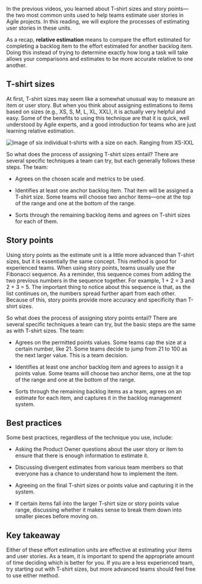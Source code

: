 In the previous videos, you learned about T-shirt sizes and story points—the two most common units used to help teams estimate user stories in Agile projects. In this reading, we will explore the processes of estimating user stories in these units. 

As a recap, **relative estimation** means to compare the effort estimated for completing a backlog item to the effort estimated for another backlog item. Doing this instead of trying to determine exactly how long a task will take allows your comparisons and estimates to be more accurate relative to one another.

## **T-shirt sizes**

At first, T-shirt sizes may seem like a somewhat unusual way to measure an item or user story. But when you think about assigning estimations to items based on sizes (e.g., XS, S, M, L, XL, XXL), it is actually very helpful and easy. Some of the benefits to using this technique are that it is quick, well understood by Agile experts, and a good introduction for teams who are just learning relative estimation.

![Image of six individual t-shirts with a size on each. Ranging from XS-XXL](https://d3c33hcgiwev3.cloudfront.net/imageAssetProxy.v1/1eAjikJYRpugI4pCWEab0w_46ed6be1cdeb400690ed048913fe21b4_C5M3L1R4.png?expiry=1703980800000&hmac=3Tzr4ludRxKj1aprtL-UZ6-nHkUftJJ_UsdzxoKV0cg)

So what does the process of assigning T-shirt sizes entail? There are several specific techniques a team can try, but each generally follows these steps. The team: 

- Agrees on the chosen scale and metrics to be used.
    
- Identifies at least one anchor backlog item. That item will be assigned a T-shirt size. Some teams will choose two anchor items—one at the top of the range and one at the bottom of the range.
    
- Sorts through the remaining backlog items and agrees on T-shirt sizes for each of them. 
    

## **Story points**

Using story points as the estimate unit is a little more advanced than T-shirt sizes, but it is essentially the same concept. This method is good for experienced teams. When using story points, teams usually use the Fibonacci sequence. As a reminder, this sequence comes from adding the two previous numbers in the sequence together. For example, 1 + 2 = 3 and 2 + 3 = 5. The important thing to notice about this sequence is that, as the list continues on, the numbers spread further apart from each other. Because of this, story points provide more accuracy and specificity than T-shirt sizes. 

So what does the process of assigning story points entail? There are several specific techniques a team can try, but the basic steps are the same as with T-shirt sizes. The team: 

- Agrees on the permitted points values. Some teams cap the size at a certain number, like 21. Some teams decide to jump from 21 to 100 as the next larger value. This is a team decision.
    
- Identifies at least one anchor backlog item and agrees to assign it a points value. Some teams will choose two anchor items, one at the top of the range and one at the bottom of the range.
    
- Sorts through the remaining backlog items as a team, agrees on an estimate for each item, and captures it in the backlog management system. 
    

## **Best practices**

Some best practices, regardless of the technique you use, include:

- Asking the Product Owner questions about the user story or item to ensure that there is enough information to estimate it.
    
- Discussing divergent estimates from various team members so that everyone has a chance to understand how to implement the item.
    
- Agreeing on the final T-shirt sizes or points value and capturing it in the system.
    
- If certain items fall into the larger T-shirt size or story points value range, discussing whether it makes sense to break them down into smaller pieces before moving on.
    

## **Key takeaway**

Either of these effort estimation units are effective at estimating your items and user stories. As a team, it is important to spend the appropriate amount of time deciding which is better for you. If you are a less experienced team, try starting out with T-shirt sizes, but more advanced teams should feel free to use either method.